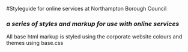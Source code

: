 #Styleguide for online services at Northampton Borough Council
### _a series of styles and markup for use with online services_

All base html markup is styled using the corporate website colours and themes using base.css